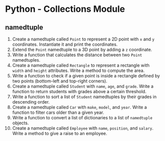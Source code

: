 # Python - Collections Module

## namedtuple
1. Create a namedtuple called `Point` to represent a 2D point with `x` and `y` coordinates. Instantiate it and print the coordinates.
2. Extend the `Point` namedtuple to a 3D point by adding a `z` coordinate.
3. Write a function that calculates the distance between two `Point` namedtuples.
4. Create a namedtuple called `Rectangle` to represent a rectangle with `width` and `height` attributes. Write a method to compute the area.
5. Write a function to check if a given point is inside a rectangle defined by two points (bottom-left and top-right corners).
6. Create a namedtuple called `Student` with `name`, `age`, and `grade`. Write a function to return students with grades above a certain threshold.
7. Write a function to sort a list of `Student` namedtuples by their grades in descending order.
8. Create a namedtuple called `Car` with `make`, `model`, and `year`. Write a function to filter cars older than a given year.
9. Write a function to convert a list of dictionaries to a list of `namedtuple` objects.
10. Create a namedtuple called `Employee` with `name`, `position`, and `salary`. Write a method to give a raise to an employee.

